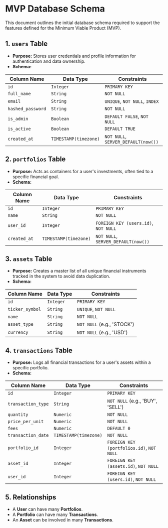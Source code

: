 # MVP Database Schema

This document outlines the initial database schema required to support the features defined for the Minimum Viable Product (MVP).

## 1. `users` Table

*   **Purpose:** Stores user credentials and profile information for authentication and data ownership.
*   **Schema:**

| Column Name       | Data Type           | Constraints                               |
| ----------------- | ------------------- | ----------------------------------------- |
| `id`              | `Integer`           | `PRIMARY KEY`                             |
| `full_name`       | `String`            | `NOT NULL`                                |
| `email`           | `String`            | `UNIQUE`, `NOT NULL`, `INDEX`             |
| `hashed_password` | `String`            | `NOT NULL`                                |
| `is_admin`        | `Boolean`           | `DEFAULT FALSE`, `NOT NULL`               |
| `is_active`       | `Boolean`           | `DEFAULT TRUE`                            |
| `created_at`      | `TIMESTAMP(timezone)` | `NOT NULL`, `SERVER_DEFAULT(now())`       |

## 2. `portfolios` Table

*   **Purpose:** Acts as containers for a user's investments, often tied to a specific financial goal.
*   **Schema:**

| Column Name | Data Type           | Constraints                               |
| ----------- | ------------------- | ----------------------------------------- |
| `id`        | `Integer`           | `PRIMARY KEY`                             |
| `name`      | `String`            | `NOT NULL`                                |
| `user_id`   | `Integer`           | `FOREIGN KEY (users.id)`, `NOT NULL`      |
| `created_at`| `TIMESTAMP(timezone)` | `NOT NULL`, `SERVER_DEFAULT(now())`       |

## 3. `assets` Table

*   **Purpose:** Creates a master list of all unique financial instruments tracked in the system to avoid data duplication.
*   **Schema:**

| Column Name     | Data Type | Constraints                   |
| --------------- | --------- | ----------------------------- |
| `id`            | `Integer` | `PRIMARY KEY`                 |
| `ticker_symbol` | `String`  | `UNIQUE`, `NOT NULL`          |
| `name`          | `String`  | `NOT NULL`                    |
| `asset_type`    | `String`  | `NOT NULL` (e.g., 'STOCK')    |
| `currency`      | `String`  | `NOT NULL` (e.g., 'USD')      |

## 4. `transactions` Table

*   **Purpose:** Logs all financial transactions for a user's assets within a specific portfolio.
*   **Schema:**

| Column Name      | Data Type           | Constraints                               |
| ---------------- | ------------------- | ----------------------------------------- |
| `id`             | `Integer`           | `PRIMARY KEY`                             |
| `transaction_type`| `String`            | `NOT NULL` (e.g., 'BUY', 'SELL')  |
| `quantity`       | `Numeric`           | `NOT NULL`                                |
| `price_per_unit` | `Numeric`           | `NOT NULL`                                |
| `fees`           | `Numeric`           | `DEFAULT 0`                               |
| `transaction_date`| `TIMESTAMP(timezone)` | `NOT NULL`                                |
| `portfolio_id`   | `Integer`           | `FOREIGN KEY (portfolios.id)`, `NOT NULL` |
| `asset_id`       | `Integer`           | `FOREIGN KEY (assets.id)`, `NOT NULL`     |
| `user_id`        | `Integer`           | `FOREIGN KEY (users.id)`, `NOT NULL`      |

## 5. Relationships
*   A **User** can have many **Portfolios**.
*   A **Portfolio** can have many **Transactions**.
*   An **Asset** can be involved in many **Transactions**.